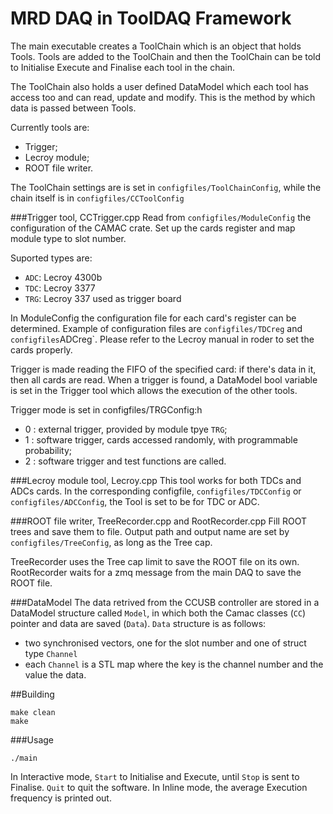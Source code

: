 # MRD DAQ in ToolDAQ Framework

The main executable creates a ToolChain which is an object that holds Tools.
Tools are added to the ToolChain and then the ToolChain can be told to Initialise Execute and Finalise each tool in the chain.

The ToolChain also holds a user defined DataModel which each tool has access too and can read, update and modify.
This is the method by which data is passed between Tools.

Currently tools are:
* Trigger;
* Lecroy module;
* ROOT file writer.

The ToolChain settings are is set in `configfiles/ToolChainConfig`, while the chain itself is in `configfiles/CCToolConfig` 

###Trigger tool, CCTrigger.cpp
Read from `configfiles/ModuleConfig` the configuration of the CAMAC crate.
Set up the cards register and map module type to slot number.

Suported types are:
* `ADC`: Lecroy 4300b
* `TDC`: Lecroy 3377
* `TRG`: Lecroy 337 used as trigger board

In ModuleConfig the configuration file for each card's register can be determined.
Example of configuration files are `configfiles/TDCreg` and `configfiles`ADCreg`.
Please refer to the Lecroy manual in roder to set the cards properly.

Trigger is made reading the FIFO of the specified card: if there's data in it, then all cards are read.
When a trigger is found, a DataModel bool variable is set in the Trigger tool which allows the execution of the other tools.

Trigger mode is set in configfiles/TRGConfig:h
* 0 : external trigger, provided by module tpye `TRG`;
* 1 : software trigger, cards accessed randomly, with programmable probability;
* 2 : software trigger and test functions are called.

###Lecroy module tool, Lecroy.cpp
This tool works for both TDCs and ADCs cards.
In the corresponding configfile, `configfiles/TDCConfig` or `configfiles/ADCConfig`, the Tool is set to be for TDC or ADC.

###ROOT file writer, TreeRecorder.cpp and RootRecorder.cpp
Fill ROOT trees and save them to file.
Output path and output name are set by `configfiles/TreeConfig`, as long as the Tree cap.

TreeRecorder uses the Tree cap limit to save the ROOT file on its own.
RootRecorder waits for a zmq message from the main DAQ to save the ROOT file.

###DataModel
The data retrived from the CCUSB controller are stored in a DataModel structure called `Model`, in which both the Camac classes (`CC`) pointer and data are saved (`Data`).
`Data` structure is as follows:
* two synchronised vectors, one for the slot number and one of struct type `Channel`
* each `Channel` is a STL map where the key is the channel number and the value the data.

##Building
```
make clean
make
```

###Usage 
```
./main
```

In Interactive mode, `Start` to Initialise and Execute, until `Stop` is sent to Finalise.
`Quit` to quit the software.
In Inline mode, the average Execution frequency is printed out.
